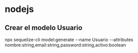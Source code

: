 # nodejs

## Crear el modelo Usuario
npx sequelize-cli model:generate --name Usuario --attributes nombre:string,email:string,password:string,activo:boolean
